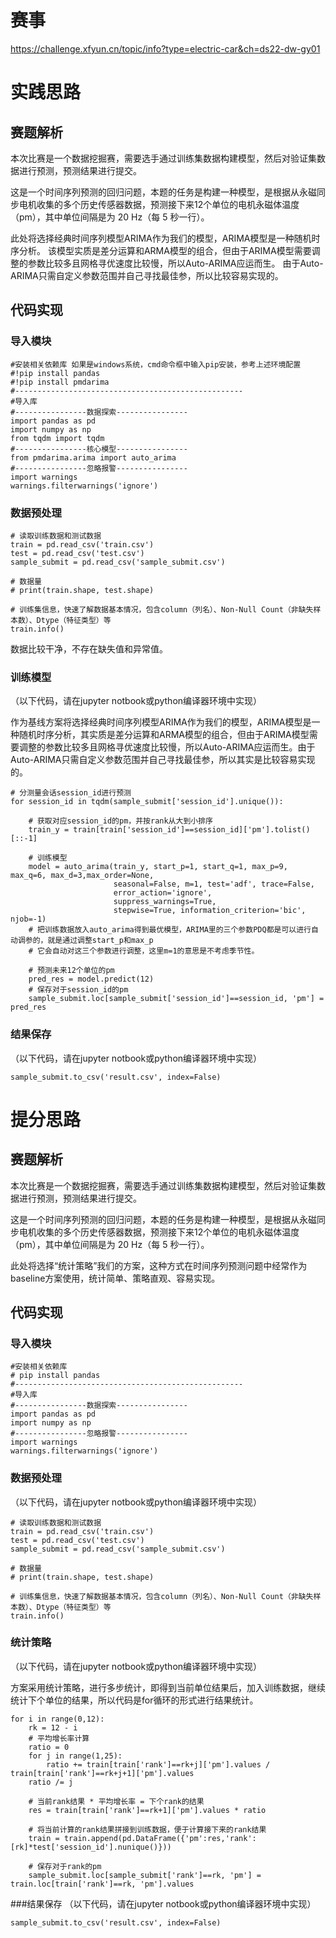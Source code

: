 # 赛事
https://challenge.xfyun.cn/topic/info?type=electric-car&ch=ds22-dw-gy01

# 实践思路
## 赛题解析
本次比赛是一个数据挖掘赛，需要选手通过训练集数据构建模型，然后对验证集数据进行预测，预测结果进行提交。

这是一个时间序列预测的回归问题，本题的任务是构建一种模型，是根据从永磁同步电机收集的多个历史传感器数据，预测接下来12个单位的电机永磁体温度（pm），其中单位间隔是为 20 Hz（每 5 秒一行）。

此处将选择经典时间序列模型ARIMA作为我们的模型，ARIMA模型是一种随机时序分析。
该模型实质是差分运算和ARMA模型的组合，但由于ARIMA模型需要调整的参数比较多且网格寻优速度比较慢，所以Auto-ARIMA应运而生。
由于Auto-ARIMA只需自定义参数范围并自己寻找最佳参，所以比较容易实现的。

## 代码实现
### 导入模块
```
#安装相关依赖库 如果是windows系统，cmd命令框中输入pip安装，参考上述环境配置
#!pip install pandas
#!pip install pmdarima
#---------------------------------------------------
#导入库
#----------------数据探索----------------
import pandas as pd
import numpy as np
from tqdm import tqdm
#----------------核心模型----------------
from pmdarima.arima import auto_arima
#----------------忽略报警----------------
import warnings
warnings.filterwarnings('ignore')
```

### 数据预处理
```
# 读取训练数据和测试数据
train = pd.read_csv('train.csv')
test = pd.read_csv('test.csv')
sample_submit = pd.read_csv('sample_submit.csv')

# 数据量
# print(train.shape, test.shape)

# 训练集信息，快速了解数据基本情况，包含column（列名）、Non-Null Count（非缺失样本数）、Dtype（特征类型）等
train.info()
```

数据比较干净，不存在缺失值和异常值。

### 训练模型
（以下代码，请在jupyter notbook或python编译器环境中实现）

作为基线方案将选择经典时间序列模型ARIMA作为我们的模型，ARIMA模型是一种随机时序分析，其实质是差分运算和ARMA模型的组合，但由于ARIMA模型需要调整的参数比较多且网格寻优速度比较慢，所以Auto-ARIMA应运而生。由于Auto-ARIMA只需自定义参数范围并自己寻找最佳参，所以其实是比较容易实现的。

```
# 分测量会话session_id进行预测
for session_id in tqdm(sample_submit['session_id'].unique()):
    
    # 获取对应session_id的pm，并按rank从大到小排序
    train_y = train[train['session_id']==session_id]['pm'].tolist()[::-1]
    
    # 训练模型
    model = auto_arima(train_y, start_p=1, start_q=1, max_p=9, max_q=6, max_d=3,max_order=None,
                       seasonal=False, m=1, test='adf', trace=False,
                       error_action='ignore', 
                       suppress_warnings=True, 
                       stepwise=True, information_criterion='bic', njob=-1)
    # 把训练数据放入auto_arima得到最优模型，ARIMA里的三个参数PDQ都是可以进行自动调参的，就是通过调整start_p和max_p
    # 它会自动对这三个参数进行调整，这里m=1的意思是不考虑季节性。
    
    # 预测未来12个单位的pm
    pred_res = model.predict(12)
    # 保存对于session_id的pm
    sample_submit.loc[sample_submit['session_id']==session_id, 'pm'] = pred_res
```

### 结果保存
（以下代码，请在jupyter notbook或python编译器环境中实现）
```
sample_submit.to_csv('result.csv', index=False)
```

# 提分思路
## 赛题解析
本次比赛是一个数据挖掘赛，需要选手通过训练集数据构建模型，然后对验证集数据进行预测，预测结果进行提交。

这是一个时间序列预测的回归问题，本题的任务是构建一种模型，是根据从永磁同步电机收集的多个历史传感器数据，预测接下来12个单位的电机永磁体温度（pm），其中单位间隔是为 20 Hz（每 5 秒一行）。

此处将选择“统计策略”我们的方案，这种方式在时间序列预测问题中经常作为baseline方案使用，统计简单、策略直观、容易实现。

## 代码实现
### 导入模块
```
#安装相关依赖库
# pip install pandas
#---------------------------------------------------
#导入库
#----------------数据探索----------------
import pandas as pd
import numpy as np
#----------------忽略报警----------------
import warnings
warnings.filterwarnings('ignore')
```

### 数据预处理
（以下代码，请在jupyter notbook或python编译器环境中实现）
```
# 读取训练数据和测试数据
train = pd.read_csv('train.csv')
test = pd.read_csv('test.csv')
sample_submit = pd.read_csv('sample_submit.csv')

# 数据量
# print(train.shape, test.shape)

# 训练集信息，快速了解数据基本情况，包含column（列名）、Non-Null Count（非缺失样本数）、Dtype（特征类型）等
train.info()
```

### 统计策略
（以下代码，请在jupyter notbook或python编译器环境中实现）

方案采用统计策略，进行多步统计，即得到当前单位结果后，加入训练数据，继续统计下个单位的结果，所以代码是for循环的形式进行结果统计。
```
for i in range(0,12):
    rk = 12 - i
    # 平均增长率计算
    ratio = 0
    for j in range(1,25):
        ratio += train[train['rank']==rk+j]['pm'].values / train[train['rank']==rk+j+1]['pm'].values
    ratio /= j
    
    # 当前rank结果 * 平均增长率 = 下个rank的结果
    res = train[train['rank']==rk+1]['pm'].values * ratio
    
    # 将当前计算的rank结果拼接到训练数据，便于计算接下来的rank结果
    train = train.append(pd.DataFrame({'pm':res,'rank':[rk]*test['session_id'].nunique()}))
    
    # 保存对于rank的pm
    sample_submit.loc[sample_submit['rank']==rk, 'pm'] = train.loc[train['rank']==rk, 'pm'].values
```

###结果保存
（以下代码，请在jupyter notbook或python编译器环境中实现）
```
sample_submit.to_csv('result.csv', index=False)
```
